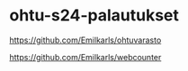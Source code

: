 # ohtu-s24-palautukset

https://github.com/Emilkarls/ohtuvarasto

https://github.com/Emilkarls/webcounter
